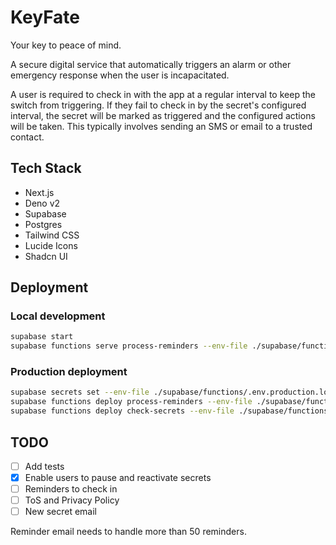 # KeyFate

Your key to peace of mind.

A secure digital service that automatically triggers an alarm or other emergency response when the user is incapacitated.

A user is required to check in with the app at a regular interval to keep the switch from triggering. If they fail to check in by the secret's configured interval, the secret will be marked as triggered and the configured actions will be taken. This typically involves sending an SMS or email to a trusted contact.

## Tech Stack

- Next.js
- Deno v2
- Supabase
- Postgres
- Tailwind CSS
- Lucide Icons
- Shadcn UI

## Deployment

### Local development

```bash
supabase start
supabase functions serve process-reminders --env-file ./supabase/functions/.env.development.local
```

### Production deployment

```bash
supabase secrets set --env-file ./supabase/functions/.env.production.local
supabase functions deploy process-reminders --env-file ./supabase/functions/.env.production.local
supabase functions deploy check-secrets --env-file ./supabase/functions/.env.production.local
```

## TODO

- [ ] Add tests
- [x] Enable users to pause and reactivate secrets
- [ ] Reminders to check in
- [ ] ToS and Privacy Policy
- [ ] New secret email

Reminder email needs to handle more than 50 reminders.
